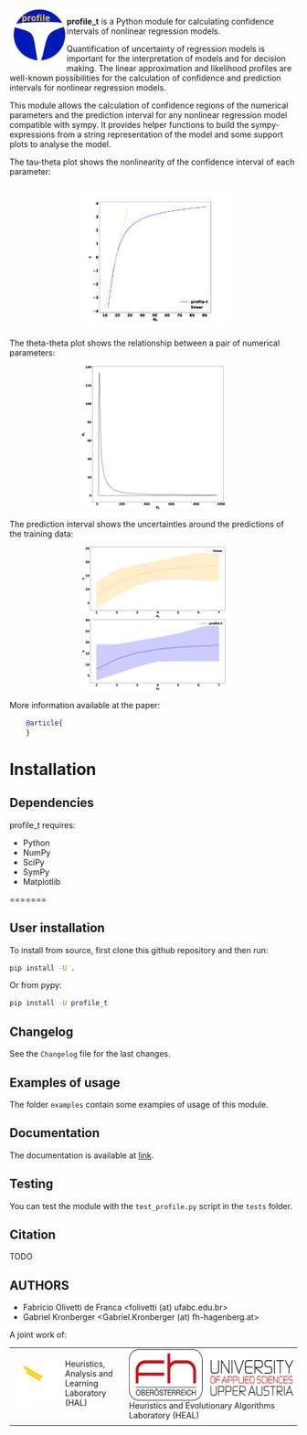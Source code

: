 <img src="figs/logo.svg" width="100" height="100" align="left">

**profile_t** is a Python module for calculating confidence intervals of nonlinear regression models.

Quantification of uncertainty of regression models is important for the interpretation of models and for decision making. The linear approximation and likelihood profiles are well-known possibilities for the calculation of confidence and prediction intervals for nonlinear regression models.

This module allows the calculation of confidence regions of the numerical parameters and the prediction interval for any nonlinear regression model compatible with sympy. It provides helper functions to build the sympy-expressions from a string representation of the model and some support plots to analyse the model.

The tau-theta plot shows the nonlinearity of the confidence interval of each parameter:

<p align="center">
<img src="figs/BOD_tau_theta_0.png" width="50%" height="50%">
</p>

The theta-theta plot shows the relationship between a pair of numerical parameters:

<p align="center">
<img src="figs/BOD_theta_theta.png" width="50%" height="50%">
</p>

The prediction interval shows the uncertainties around the predictions of the training data:

<p align="center">
<img src="figs/BOD_predictions.png" width="50%" height="50%">
</p>

More information available at the paper:

```bibtex
    @article{
    }
```


# Installation

## Dependencies

profile_t requires:

- Python
- NumPy
- SciPy
- SymPy
- Matplotlib

=======

## User installation

To install from source, first clone this github repository and then run:

```bash
pip install -U .
```

Or from pypy:

```bash
pip install -U profile_t
```

## Changelog

See the `Changelog` file for the last changes.

## Examples of usage

The folder `examples` contain some examples of usage of this module.

## Documentation

The documentation is available at [link](link).

## Testing

You can test the module with the `test_profile.py` script in the `tests` folder.

## Citation

TODO

## AUTHORS

- Fabricio Olivetti de Franca <folivetti (at) ufabc.edu.br>
- Gabriel Kronberger <Gabriel.Kronberger (at) fh-hagenberg.at>

A joint work of:

<table border="0">
 <tr>
    <td><img src="figs/UFABC.png" height="90" align="left"> Heuristics, Analysis and Learning Laboratory (HAL)</td>
    <td><img src="figs/UpperAustria.svg" height="90" align="left"> Heuristics and Evolutionary Algorithms Laboratory (HEAL)</td>
 </tr>
 <tr>
    <td></td>
    <td></td>
 </tr>
</table>
